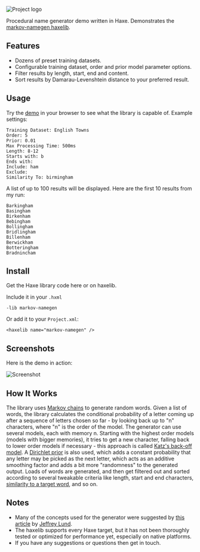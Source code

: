 ![Project logo](https://github.com/Tw1ddle/MarkovNameGenerator/blob/master/screenshots/markovnamegen_logo.png?raw=true "Project logo")

Procedural name generator demo written in Haxe. Demonstrates the [markov-namegen haxelib](http://lib.haxe.org/p/markov-namegen).

## Features ##
* Dozens of preset training datasets.
* Configurable training dataset, order and prior model parameter options.
* Filter results by length, start, end and content.
* Sort results by Damarau-Levenshtein distance to your preferred result.

## Usage ##

Try the [demo](http://www.samcodes.co.uk/web/markov-name-generator/) in your browser to see what the library is capable of. Example settings:

```
Training Dataset: English Towns
Order: 5
Prior: 0.01
Max Processing Time: 500ms
Length: 8-12
Starts with: b
Ends with:
Include: ham
Exclude:
Similarity To: birmingham
```

A list of up to 100 results will be displayed. Here are the first 10 results from my run:
```
Barkingham
Basingham
Birkenham
Bebingham
Bollingham
Bridlingham
Billenham
Berwickham
Botteringham
Bradnincham
```

## Install ##

Get the Haxe library code here or on haxelib. 

Include it in your ```.hxml```
```
-lib markov-namegen
```

Or add it to your ```Project.xml```:
```
<haxelib name="markov-namegen" />
```

## Screenshots ##
Here is the demo in action:

![Screenshot](https://github.com/Tw1ddle/MarkovNameGenerator/blob/master/screenshots/screenshot1.png?raw=true "Screenshot 1")

## How It Works ##

The library uses [Markov chains](https://en.wikipedia.org/wiki/Markov_chain) to generate random words. Given a list of words, the library calculates the conditional probability of a letter coming up after a sequence of letters chosen so far - by looking back up to "n" characters, where "n" is the order of the model. The generator can use several models, each with memory n. Starting with the highest order models (models with bigger memories), it tries to get a new character, falling back to lower order models if necessary - this approach is called [Katz's back-off model](https://en.wikipedia.org/wiki/Katz%27s_back-off_model). A [Dirichlet prior](https://en.wikipedia.org/wiki/Dirichlet_distribution#Special_cases) is also used, which adds a constant probability that any letter may be picked as the next letter, which acts as an additive smoothing factor and adds a bit more "randomness" to the generated output. Loads of words are generated, and then get filtered out and sorted according to several tweakable criteria like length, start and end characters, [similarity to a target word](https://en.wikipedia.org/wiki/Levenshtein_distance), and so on.

## Notes ##
* Many of the concepts used for the generator were suggested by [this article](http://www.roguebasin.com/index.php?title=Names_from_a_high_order_Markov_Process_and_a_simplified_Katz_back-off_scheme) by [Jeffrey Lund](https://github.com/jlund3).
* The haxelib supports every Haxe target, but it has not been thoroughly tested or optimized for performance yet, especially on native platforms.
* If you have any suggestions or questions then get in touch.